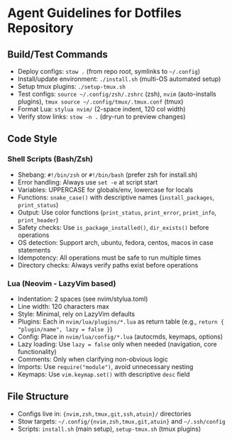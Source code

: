 # Agent Guidelines for Dotfiles Repository

## Build/Test Commands
- Deploy configs: `stow .` (from repo root, symlinks to `~/.config`)
- Install/update environment: `./install.sh` (multi-OS automated setup)
- Setup tmux plugins: `./setup-tmux.sh`
- Test configs: `source ~/.config/zsh/.zshrc` (zsh), `nvim` (auto-installs plugins), `tmux source ~/.config/tmux/.tmux.conf` (tmux)
- Format Lua: `stylua nvim/` (2-space indent, 120 col width)
- Verify stow links: `stow -n .` (dry-run to preview changes)

## Code Style

### Shell Scripts (Bash/Zsh)
- Shebang: `#!/bin/zsh` or `#!/bin/bash` (prefer zsh for install.sh)
- Error handling: Always use `set -e` at script start
- Variables: UPPERCASE for globals/env, lowercase for locals
- Functions: `snake_case()` with descriptive names (`install_packages`, `print_status`)
- Output: Use color functions (`print_status`, `print_error`, `print_info`, `print_header`)
- Safety checks: Use `is_package_installed()`, `dir_exists()` before operations
- OS detection: Support arch, ubuntu, fedora, centos, macos in case statements
- Idempotency: All operations must be safe to run multiple times
- Directory checks: Always verify paths exist before operations

### Lua (Neovim - LazyVim based)
- Indentation: 2 spaces (see nvim/stylua.toml)
- Line width: 120 characters max
- Style: Minimal, rely on LazyVim defaults
- Plugins: Each in `nvim/lua/plugins/*.lua` as return table (e.g., `return { "plugin/name", lazy = false }`)
- Config: Place in `nvim/lua/config/*.lua` (autocmds, keymaps, options)
- Lazy loading: Use `lazy = false` only when needed (navigation, core functionality)
- Comments: Only when clarifying non-obvious logic
- Imports: Use `require("module")`, avoid unnecessary nesting
- Keymaps: Use `vim.keymap.set()` with descriptive `desc` field

## File Structure
- Configs live in: `{nvim,zsh,tmux,git,ssh,atuin}/` directories
- Stow targets: `~/.config/{nvim,zsh,tmux,git,atuin}` and `~/.ssh/config`
- Scripts: `install.sh` (main setup), `setup-tmux.sh` (tmux plugins)
